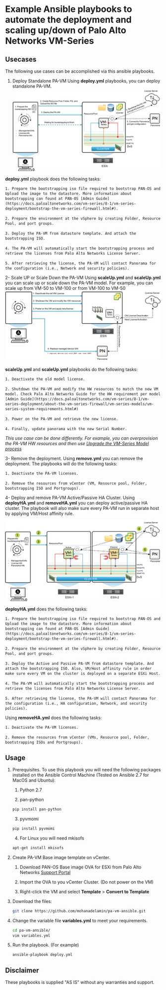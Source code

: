 # Example Ansible playbooks to automate the deployment and scaling up/down of Palo Alto Networks VM-Series

## Usecases
The following use cases can be accomplished via this ansible playbooks.
1. Deploy Standalone PA-VM
Using **deploy.yml** playbooks, you can deploy standalone PA-VM.
![Standalone](https://raw.githubusercontent.com/mohanadelamin/pa-vm-ansible/master/others/Deploy.png)

**deploy.yml** playbook does the following tasks:

	1. Prepare the bootstrapping iso file required to bootstrap PAN-OS and Upload the image to the datastore. More information about bootstrapping can found at PAN-OS [Admin Guide](https://docs.paloaltonetworks.com/vm-series/8-1/vm-series-deployment/bootstrap-the-vm-series-firewall.html#).
	
	2. Prepare the environment at the vSphere by creating Folder, Resource Pool, and port groups.
	
	3. Deploy the PA-VM from datastore template. And attach the bootstrapping ISO.
	
	4. The PA-VM will automatically start the bootstrapping process and retrieve the licenses from Palo Alto Networks License Server.
	
	5. After retrieving the license, the PA-VM will contact Panorama for the configuration (i.e., Network and security policies).

2- Scale UP or Scale Down the PA-VM
Using **scaleUp.yml** and **scaleUp.yml** you can scale up or scale down the PA-VM model. For example, you can scale up from VM-50 to VM-100 or from VM-100 to VM-50
![Scaling](https://raw.githubusercontent.com/mohanadelamin/pa-vm-ansible/master/others/ScaleUP_DOWN.png)

**scaleUp.yml** and **scaleUp.yml** playbooks do the following tasks:

	1. Deactivate the old model license.
	
	2. Shutdown the PA-VM and modify the HW resources to match the new VM model. Check Palo Alto Networks Guide for the HW requirement per model [Admin Guide](https://docs.paloaltonetworks.com/vm-series/8-1/vm-series-deployment/about-the-vm-series-firewall/vm-series-models/vm-series-system-requirements.html#)
	
	3. Power on the PA-VM and retrieve the new license.
	
	4. Finally, update panorama with the new Serial Number.

*This use case can be done differently. For example, you can overprovision the PA-VM HW resources and then use [Upgrade the VM-Series Model process](https://docs.paloaltonetworks.com/vm-series/8-1/vm-series-deployment/about-the-vm-series-firewall/upgrade-the-vm-series-firewall/upgrade-the-vm-series-model.html#)*

3- Remove the deployment.
Using **remove.yml** you can remove the deployment. The playbooks will do the following tasks:

	1. Deactivate the PA-VM licenses.
	
	2. Remove the resources from vCenter (VM, Resource pool, Folder, bootstrapping ISO and Portgroups).

4- Deploy and remove PA-VM Active/Passive HA Cluster.
Using **deployHA.yml** and **removeHA.yml** you can deploy active/passive HA cluster. The playbook will also make sure every PA-VM run in separate host by applying VM/Host affinity rule.

![HA](https://raw.githubusercontent.com/mohanadelamin/pa-vm-ansible/master/others/DeployHA.png)

**deployHA.yml** does the following tasks:

	1. Prepare the bootstrapping iso file required to bootstrap PAN-OS and Upload the image to the datastore. More information about bootstrapping can found at PAN-OS [Admin Guide](https://docs.paloaltonetworks.com/vm-series/8-1/vm-series-deployment/bootstrap-the-vm-series-firewall.html#).
	
	2. Prepare the environment at the vSphere by creating Folder, Resource Pool, and port groups.
	
	3. Deploy the Active and Passive PA-VM from datastore template. And attach the bootstrapping ISO. Also, VM/Host affinity rule in order make sure every VM on the cluster is deployed on a separate ESXi Host.
	
	4. The PA-VM will automatically start the bootstrapping process and retrieve the licenses from Palo Alto Networks License Server.
	
	5. After retrieving the license, the PA-VM will contact Panorama for the configuration (i.e., HA configuration, Network, and security policies).

Using **removeHA.yml** does the following tasks:

	1. Deactivate the PA-VM licenses.
	
	2. Remove the resources from vCenter (VMs, Resource pool, Folder, bootstrapping ISOs and Portgroups).

## Usage
1. Prerequisites. To use this playbook you will need the following packages installed on the Ansible Control Machine (Tested on Ansible 2.7 for MacOS and Ubuntu):

	1. Python 2.7
	
	2. pan-python
	```bash
	pip install pan-python
	```

	3. pyvmomi
	```bash
	pip install pyvmomi
	```

	4. For Linux you will need mkisofs
	```bash
	apt-get install mkisofs
	```

2. Create PA-VM Base image template on vCenter.

	1. Download PAN-OS Base image OVA for ESXi from Palo Alto Networks [Support Portal](http://support.paloaltonetworks.com/)
	
	2. Import the OVA to you vCenter Cluster. (Do not power on the VM)
	
	3. Right-click the VM and select **Template** > **Convert to Template**

3. Download the files:
	```bash
	git clone https://github.com/mohanadelamin/pa-vm-ansible.git
	```

4. Change the variable file **variables.yml** to meet your requirements.
	```bash
	cd pa-vm-ansible/
	vim variables.yml
	```

5. Run the playbook. (For example)
	```bash
	ansible-playbook deploy.yml
	```

## Disclaimer

These playbooks is supplied "AS IS" without any warranties and support.